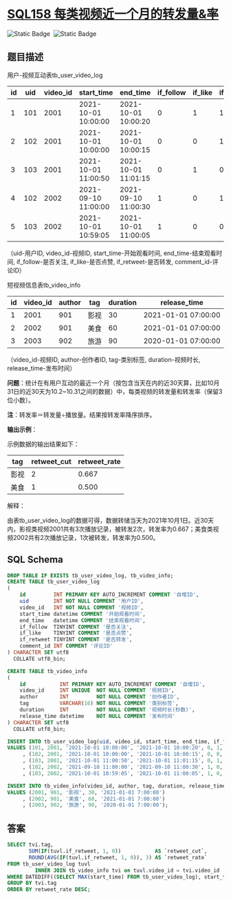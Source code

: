 # [SQL158 每类视频近一个月的转发量&率](https://www.nowcoder.com/practice/a78cf92c11e0421abf93762d25c3bfad?tpId=268&tqId=2285068&ru=%2Fpractice%2Fc60242566ad94bc29959de0cdc6d95ef&qru=%2Fta%2Fsql-factory-interview%2Fquestion-ranking&sourceUrl=%2Fexam%2Foj)

<div style="display:flex;">
  <img style="margin-right: 8px;" alt="Static Badge" src="https://img.shields.io/badge/%E9%9A%BE%E5%BA%A6-%E4%B8%AD%E7%AD%89-%23f5b900?style=flat">
  <img style="margin-right: 8px;" alt="Static Badge" src="https://img.shields.io/badge/%E6%95%B0%E6%8D%AE%E5%BA%93-%23b1b3b8?style=flat">
</div>

## 题目描述

用户-视频互动表tb_user_video_log

| id   | uid  | video_id | start_time          | end_time            | if_follow | if_like | if_retweet | comment_id |
| ---- | ---- | -------- | ------------------- | ------------------- | --------- | ------- | ---------- | ---------- |
| 1    | 101  | 2001     | 2021-10-01 10:00:00 | 2021-10-01 10:00:20 | 0         | 1       | 1          | NULL       |
| 2    | 102  | 2001     | 2021-10-01 10:00:00 | 2021-10-01 10:00:15 | 0         | 0       | 1          | NULL       |
| 3    | 103  | 2001     | 2021-10-01 11:00:50 | 2021-10-01 11:01:15 | 0         | 1       | 0          | 1732526    |
| 4    | 102  | 2002     | 2021-09-10 11:00:00 | 2021-09-10 11:00:30 | 1         | 0       | 1          | NULL       |
| 5    | 103  | 2002     | 2021-10-01 10:59:05 | 2021-10-01 11:00:05 | 1         | 0       | 0          | NULL       |

（uid-用户ID, video_id-视频ID, start_time-开始观看时间, end_time-结束观看时间, if_follow-是否关注, if_like-是否点赞, if_retweet-是否转发, comment_id-评论ID）

短视频信息表tb_video_info

| id   | video_id | author | tag  | duration | release_time        |
| ---- | -------- | ------ | ---- | -------- | ------------------- |
| 1    | 2001     | 901    | 影视 | 30       | 2021-01-01 07:00:00 |
| 2    | 2002     | 901    | 美食 | 60       | 2021-01-01 07:00:00 |
| 3    | 2003     | 902    | 旅游 | 90       | 2020-01-01 07:00:00 |

（video_id-视频ID, author-创作者ID, tag-类别标签, duration-视频时长, release_time-发布时间）

**问题**：统计在有用户互动的最近一个月（按包含当天在内的近30天算，比如10月31日的近30天为10.2~10.31之间的数据）中，每类视频的转发量和转发率（保留3位小数）。

**注**：转发率＝转发量÷播放量。结果按转发率降序排序。

**输出示例**：

示例数据的输出结果如下：

| tag  | retweet_cut | retweet_rate |
| ---- | ----------- | ------------ |
| 影视 | 2           | 0.667        |
| 美食 | 1           | 0.500        |

解释：

由表tb_user_video_log的数据可得，数据转储当天为2021年10月1日。近30天内，影视类视频2001共有3次播放记录，被转发2次，转发率为0.667；美食类视频2002共有2次播放记录，1次被转发，转发率为0.500。

## SQL Schema

```sql
DROP TABLE IF EXISTS tb_user_video_log, tb_video_info;
CREATE TABLE tb_user_video_log
(
    id         INT PRIMARY KEY AUTO_INCREMENT COMMENT '自增ID',
    uid        INT NOT NULL COMMENT '用户ID',
    video_id   INT NOT NULL COMMENT '视频ID',
    start_time datetime COMMENT '开始观看时间',
    end_time   datetime COMMENT '结束观看时间',
    if_follow  TINYINT COMMENT '是否关注',
    if_like    TINYINT COMMENT '是否点赞',
    if_retweet TINYINT COMMENT '是否转发',
    comment_id INT COMMENT '评论ID'
) CHARACTER SET utf8
  COLLATE utf8_bin;

CREATE TABLE tb_video_info
(
    id           INT PRIMARY KEY AUTO_INCREMENT COMMENT '自增ID',
    video_id     INT UNIQUE  NOT NULL COMMENT '视频ID',
    author       INT         NOT NULL COMMENT '创作者ID',
    tag          VARCHAR(16) NOT NULL COMMENT '类别标签',
    duration     INT         NOT NULL COMMENT '视频时长(秒数)',
    release_time datetime    NOT NULL COMMENT '发布时间'
) CHARACTER SET utf8
  COLLATE utf8_bin;

INSERT INTO tb_user_video_log(uid, video_id, start_time, end_time, if_follow, if_like, if_retweet, comment_id)
VALUES (101, 2001, '2021-10-01 10:00:00', '2021-10-01 10:00:20', 0, 1, 1, null)
     , (102, 2001, '2021-10-01 10:00:00', '2021-10-01 10:00:15', 0, 0, 1, null)
     , (103, 2001, '2021-10-01 11:00:50', '2021-10-01 11:01:15', 0, 1, 0, 1732526)
     , (102, 2002, '2021-09-10 11:00:00', '2021-09-10 11:00:30', 1, 0, 1, null)
     , (103, 2002, '2021-10-01 10:59:05', '2021-10-01 11:00:05', 1, 0, 0, null);

INSERT INTO tb_video_info(video_id, author, tag, duration, release_time)
VALUES (2001, 901, '影视', 30, '2021-01-01 7:00:00')
     , (2002, 901, '美食', 60, '2021-01-01 7:00:00')
     , (2003, 902, '旅游', 90, '2020-01-01 7:00:00');
```

## 答案

```sql
SELECT tvi.tag,
       SUM(IF(tuvl.if_retweet, 1, 0))           AS `retweet_cut`,
       ROUND(AVG(IF(tuvl.if_retweet, 1, 0)), 3) AS `retweet_rate`
FROM tb_user_video_log tuvl
         INNER JOIN tb_video_info tvi on tuvl.video_id = tvi.video_id
WHERE DATEDIFF((SELECT MAX(start_time) FROM tb_user_video_log), start_time) <= 29
GROUP BY tvi.tag
ORDER BY retweet_rate DESC;
```

